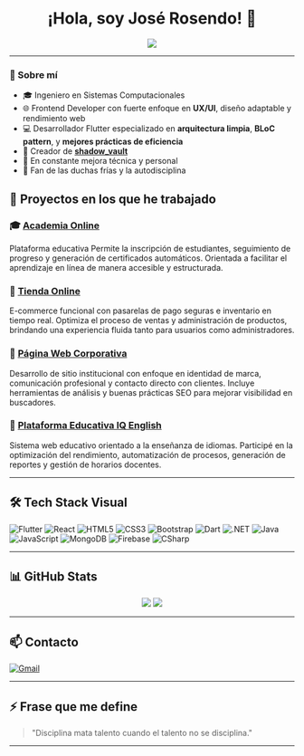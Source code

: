 <h1 align="center">¡Hola, soy José Rosendo! 👋</h1>

<p align="center">
  <img src="https://readme-typing-svg.herokuapp.com?font=Fira+Code&size=20&duration=3000&pause=1000&color=00F7FF&center=true&vCenter=true&width=500&lines=Ingeniero+de+Sistemas;Flutter+Developer+experto+en+BLoC;Frontend+UX%2FUI+Dev;En+modo+disciplina+ON+%F0%9F%94%9C" />
</p>

---

### 🚀 Sobre mí

- 🎓 Ingeniero en Sistemas Computacionales  
- 🌐 Frontend Developer con fuerte enfoque en **UX/UI**, diseño adaptable y rendimiento web  
- 💻 Desarrollador Flutter especializado en **arquitectura limpia**, **BLoC pattern**, y **mejores prácticas de eficiencia**
- 🔐 Creador de [**shadow_vault**](https://github.com/JoseRosendoDev/shadow_vault)  
- 🧠 En constante mejora técnica y personal  
- 🥶 Fan de las duchas frías y la autodisciplina


## 🚀 Proyectos en los que he trabajado

### 🎓 [Academia Online](https://www.academia.agriformexico.com/)  
Plataforma educativa  Permite la inscripción de estudiantes, seguimiento de progreso y generación de certificados automáticos. Orientada a facilitar el aprendizaje en línea de manera accesible y estructurada.

### 🛒 [Tienda Online](https://tienda.agriformexico.com/)  
E-commerce funcional con pasarelas de pago seguras e inventario en tiempo real. Optimiza el proceso de ventas y administración de productos, brindando una experiencia fluida tanto para usuarios como administradores.

### 🏢 [Página Web Corporativa](https://www.agriformexico.com/)  
Desarrollo de sitio institucional con enfoque en identidad de marca, comunicación profesional y contacto directo con clientes. Incluye herramientas de análisis y buenas prácticas SEO para mejorar visibilidad en buscadores.

### 📘 [Plataforma Educativa IQ English](https://app.iqenglish.mx/)  
Sistema web educativo orientado a la enseñanza de idiomas. Participé en la optimización del rendimiento, automatización de procesos, generación de reportes y gestión de horarios docentes.


---

## 🛠️ Tech Stack Visual

![Flutter](https://img.shields.io/badge/-Flutter-02569B?style=for-the-badge&logo=flutter&logoColor=white)
![React](https://img.shields.io/badge/-React-20232A?style=for-the-badge&logo=react&logoColor=61DAFB)
![HTML5](https://img.shields.io/badge/-HTML5-E34F26?style=for-the-badge&logo=html5&logoColor=white)
![CSS3](https://img.shields.io/badge/-CSS3-1572B6?style=for-the-badge&logo=css3&logoColor=white)
![Bootstrap](https://img.shields.io/badge/-Bootstrap-563D7C?style=for-the-badge&logo=bootstrap&logoColor=white)
![Dart](https://img.shields.io/badge/-Dart-0175C2?style=for-the-badge&logo=dart&logoColor=white)
![.NET](https://img.shields.io/badge/-.NET-512BD4?style=for-the-badge&logo=dotnet&logoColor=white)
![Java](https://img.shields.io/badge/-Java-ED8B00?style=for-the-badge&logo=java&logoColor=white)
![JavaScript](https://img.shields.io/badge/-JavaScript-F7DF1E?style=for-the-badge&logo=javascript&logoColor=black)
![MongoDB](https://img.shields.io/badge/-MongoDB-47A248?style=for-the-badge&logo=mongodb&logoColor=white)
![Firebase](https://img.shields.io/badge/-Firebase-FFCA28?style=for-the-badge&logo=firebase&logoColor=black)
![CSharp](https://img.shields.io/badge/-C%23-239120?style=for-the-badge&logo=c-sharp&logoColor=white)

---

## 📊 GitHub Stats

<p align="center">
  <img src="https://github-readme-stats.vercel.app/api?username=JoseRosendoDev&show_icons=true&theme=radical" />
  <img src="https://github-readme-stats.vercel.app/api/top-langs/?username=JoseRosendoDev&layout=compact&theme=radical" />
</p>

---

## 📫 Contacto
[![Gmail](https://img.shields.io/badge/-Email-D14836?style=for-the-badge&logo=gmail&logoColor=white)](mailto:joserosendo.dev@gmail.com)

---

## ⚡ Frase que me define

> "Disciplina mata talento cuando el talento no se disciplina."

---
